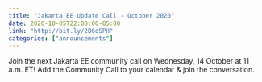 ```yaml
---
title: "Jakarta EE Update Call - October 2020"
date: 2020-10-05T22:00:00-05:00
link: "http://bit.ly/2B6oSPH"
categories: ["announcements"]
---
```


Join the next Jakarta EE community call on Wednesday, 14 October at 11 a.m. ET! Add the Community Call to your calendar & join the conversation.

